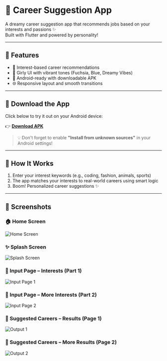 # 💖 Career Suggestion App

A dreamy career suggestion app that recommends jobs based on your interests and passions ✨  
Built with Flutter and powered by personality!

---

## 🌟 Features

- 🎯 Interest-based career recommendations
- 💅 Girly UI with vibrant tones (Fuchsia, Blue, Dreamy Vibes)
- 📱 Android-ready with downloadable APK
- 🌐 Responsive layout and smooth transitions

---

## 📲 Download the App

Click below to try it out on your Android device:

👉 **[Download APK](https://github.com/KamaliSri16/career_suggestion_app/raw/main/apk/app-release.apk)**

> 💡 Don't forget to enable **"Install from unknown sources"** in your Android settings!

---

## 🧠 How It Works

1. Enter your interest keywords (e.g., coding, fashion, animals, sports)
2. The app matches your interests to real-world careers using smart logic
3. Boom! Personalized career suggestions ✨

---

## 📸 Screenshots 

### 🏠 Home Screen
![Home Screen](screenshots/home.jpg)

### ✨ Splash Screen
![Splash Screen](screenshots/splash.jpg)

### 🎀 Input Page – Interests (Part 1)
![Input Page 1](screenshots/input1.jpg)

### 💬 Input Page – More Interests (Part 2)
![Input Page 2](screenshots/input2.jpg)

### 🎯 Suggested Careers – Results (Page 1)
![Output 1](screenshots/output1.jpg)

### 🎯 Suggested Careers – More Results (Page 2)
![Output 2](screenshots/output2.jpg)






